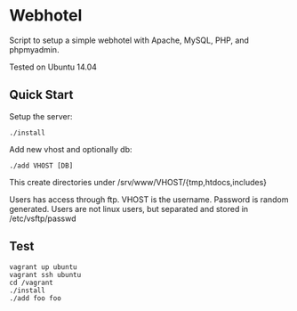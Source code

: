 # Webhotel

Script to setup a simple webhotel with Apache, MySQL, PHP, and
phpmyadmin.

Tested on Ubuntu 14.04

## Quick Start

Setup the server:

```
./install 
```

Add new vhost and optionally db:

```
./add VHOST [DB]
```

This create directories under /srv/www/VHOST/{tmp,htdocs,includes}

Users has access through ftp. VHOST is the username. Password is
random generated. Users are not linux users, but separated and stored
in /etc/vsftp/passwd

## Test

```
vagrant up ubuntu
vagrant ssh ubuntu
cd /vagrant
./install
./add foo foo
```
